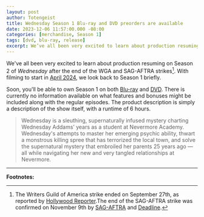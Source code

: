 ```yaml
---
layout: post
author: Totengeist
title: Wednesday Season 1 Blu-ray and DVD preorders are available
date: 2023-12-06 11:57:00.000 -08:00
categories: [merchandise, Season 1]
tags: [dvd, blu-ray, release]
excerpt: We’ve all been very excited to learn about production resuming on Season 2 of Wednesday after the end of the WGA and SAG-AFTRA strikes. With filming to start in April 2024, we look back to Season 1 briefly. Soon, you’ll be able to own Season 1 on both Blu-ray and DVD. There is currently no information available on what features and bonuses might be included along with the regular episodes.
---
```


We've all been very excited to learn about production resuming on Season 2 of *Wednesday* after the end of the WGA and SAG-AFTRA strikes[^strikes-end]. With filming to start in [April 2024][deadline-1235601823], we look back to Season 1 briefly.

Soon, you'll be able to own Season 1 on both [Blu-ray](https://www.amazon.com/Wednesday-Complete-First-Season-Blu-ray/dp/B0CNT9SFVD) and [DVD](https://www.amazon.com/Wednesday-The-Complete-First-Season/dp/B0CNTCWBPB). There is currently no information available on what features and bonuses might be included along with the regular episodes. The product description is simply a description of the show itself, with a runtime of 6 hours.

> Wednesday is a sleuthing, supernaturally infused mystery charting Wednesday Addams’ years as a student at Nevermore Academy. Wednesday's attempts to master her emerging psychic ability, thwart a monstrous killing spree that has terrorized the local town, and solve the supernatural mystery that embroiled her parents 25 years ago — all while navigating her new and very tangled relationships at Nevermore.

---

**Footnotes:**

[^strikes-end]: The Writers Guild of America strike ended on September 27th, as reported by [Hollywood Reporter][hrep-1235600992].The end of the SAG-AFTRA strike was confirmed on November 9th by [SAG-AFTRA][sag-aftra-strike] and [Deadline][deadline-1235566470].

[deadline-1235566470]: https://deadline.com/2023/11/sag-strike-ends-actors-studios-deal-contract-1235566470/ "Deadline: The Strike Is Over! SAG-AFTRA & Studios Reach Tentative Deal On New Three-Year Contract"
[deadline-1235601823]: https://deadline.com/2023/11/wednesday-production-move-ireland-season-2-start-romania-1235601823/ "Deadline: ‘Wednesday’ Moving Production To Ireland As Season 2 Eyes Spring Start"
[hrep-1235600992]: https://www.hollywoodreporter.com/business/business-news/writers-guild-strike-end-1235600992/ "Hollywood Reporter: Writers Guild Strike to End Wednesday: Leadership Votes to Conclude Historic Work Stoppage"
[sag-aftra-strike]: https://www.sagaftra.org/tentative-agreement-reached "SAG-AFTRA: Tentative Agreement Reached"

